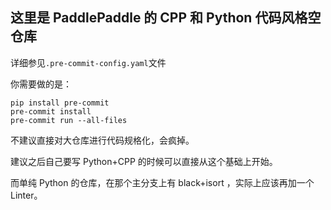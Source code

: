 ## 这里是 PaddlePaddle 的 CPP 和 Python 代码风格空仓库

详细参见`.pre-commit-config.yaml`文件<br>

你需要做的是：<br>

```shell
pip install pre-commit
pre-commit install
pre-commit run --all-files
```

不建议直接对大仓库进行代码规格化，会疯掉。<br>

建议之后自己要写 Python+CPP 的时候可以直接从这个基础上开始。<br>

而单纯 Python 的仓库，在那个主分支上有 black+isort ，实际上应该再加一个 Linter。<br>

